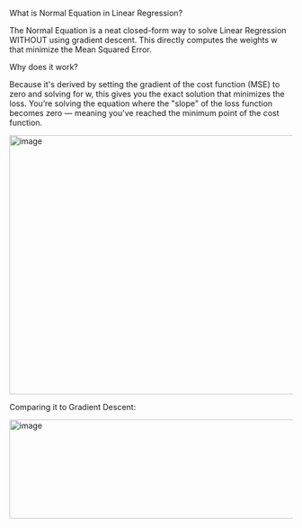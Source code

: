 What is Normal Equation in Linear Regression?

The Normal Equation is a neat closed-form way to solve Linear Regression WITHOUT using gradient descent. This directly computes the weights w that minimize the Mean Squared Error.

Why does it work?

Because it's derived by setting the gradient of the cost function (MSE) to zero and solving for w, this gives you the exact solution that minimizes the loss. You’re solving the equation where the "slope" of the loss function becomes zero — meaning you've reached the minimum point of the cost function.

<img width="951" height="461" alt="image" src="https://github.com/user-attachments/assets/68969532-6898-4dbc-87c8-1c3d7aba530a" />

Comparing it to Gradient Descent:

<img width="932" height="176" alt="image" src="https://github.com/user-attachments/assets/de5084cc-0005-420f-b782-b452f6695871" />
